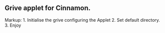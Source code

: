 ## Grive applet for Cinnamon.
Markup: 1. Initialise the grive configuring the Applet
        2. Set default directory.
        3. Enjoy
